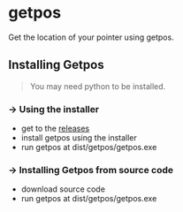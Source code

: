 # getpos
Get the location of your pointer using getpos.

## Installing Getpos
> You may need python to be installed.

### -> Using the installer
- get to the [releases](https://google.fr)
- install getpos using the installer
- run getpos at dist/getpos/getpos.exe

### -> Installing Getpos from source code
- download source code
- run getpos at dist/getpos/getpos.exe
